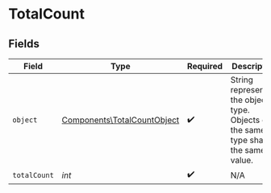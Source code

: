 # TotalCount


## Fields

| Field                                                                                  | Type                                                                                   | Required                                                                               | Description                                                                            |
| -------------------------------------------------------------------------------------- | -------------------------------------------------------------------------------------- | -------------------------------------------------------------------------------------- | -------------------------------------------------------------------------------------- |
| `object`                                                                               | [Components\TotalCountObject](../../Models/Components/TotalCountObject.md)             | :heavy_check_mark:                                                                     | String representing the object's type. Objects of the same type share the same value.<br/> |
| `totalCount`                                                                           | *int*                                                                                  | :heavy_check_mark:                                                                     | N/A                                                                                    |